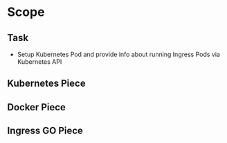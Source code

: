 # Scope
## Task
* Setup Kubernetes Pod and provide info about running Ingress Pods via Kubernetes API
## Kubernetes Piece
## Docker Piece
## Ingress GO Piece
